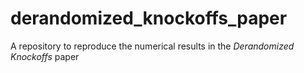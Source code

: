 # derandomized_knockoffs_paper
A repository to reproduce the numerical results in the <em>Derandomized Knockoffs</em> paper
